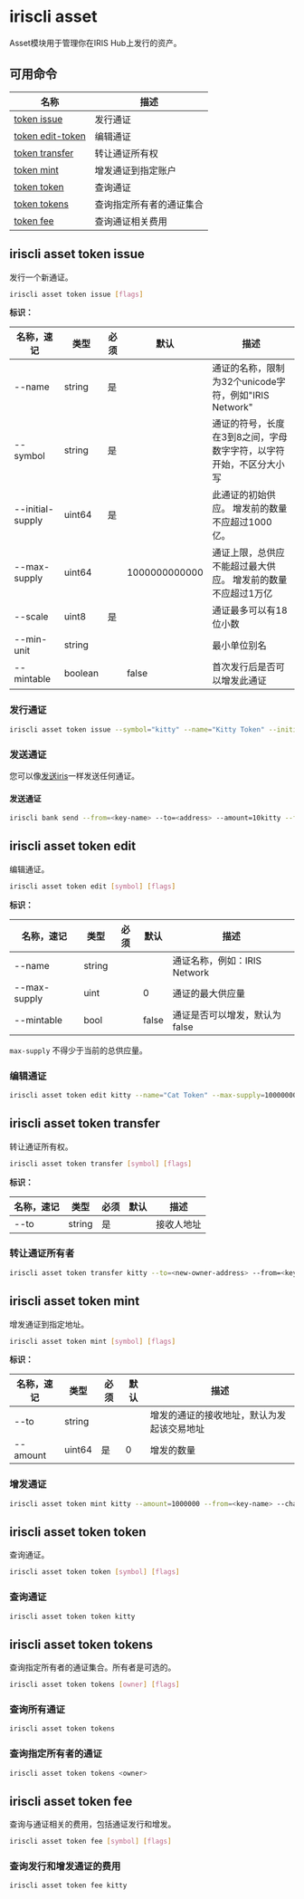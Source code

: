 # iriscli asset

Asset模块用于管理你在IRIS Hub上发行的资产。

## 可用命令

| 名称                                            | 描述                     |
| ----------------------------------------------- | ------------------------ |
| [token issue](#iriscli-asset-token-issue)       | 发行通证                 |
| [token edit-token](#iriscli-asset-token-edit)   | 编辑通证                 |
| [token transfer](#iriscli-asset-token-transfer) | 转让通证所有权           |
| [token mint](#iriscli-asset-token-mint)         | 增发通证到指定账户       |
| [token token](#iriscli-asset-token-token)       | 查询通证                 |
| [token tokens](#iriscli-asset-token-tokens)     | 查询指定所有者的通证集合 |
| [token fee](#iriscli-asset-token-fee)           | 查询通证相关费用         |

## iriscli asset token issue

发行一个新通证。

```bash
iriscli asset token issue [flags]
```

**标识：**

| 名称，速记       | 类型    | 必须 | 默认          | 描述                                                               |
| ---------------- | ------- | ---- | ------------- | ------------------------------------------------------------------ |
| --name           | string  | 是   |               | 通证的名称，限制为32个unicode字符，例如"IRIS Network"              |
| --symbol         | string  | 是   |               | 通证的符号，长度在3到8之间，字母数字字符，以字符开始，不区分大小写 |
| --initial-supply | uint64  | 是   |               | 此通证的初始供应。 增发前的数量不应超过1000亿。                    |
| --max-supply     | uint64  |      | 1000000000000 | 通证上限，总供应不能超过最大供应。 增发前的数量不应超过1万亿       |
| --scale          | uint8   | 是   |               | 通证最多可以有18位小数                                             |
| --min-unit       | string  |      |               | 最小单位别名                                                       |
| --mintable       | boolean |      | false         | 首次发行后是否可以增发此通证                                       |

### 发行通证

```bash
iriscli asset token issue --symbol="kitty" --name="Kitty Token" --initial-supply=100000000000 --max-supply=1000000000000 --scale=0 --mintable=true --fee=1iris --chain-id=irishub --from=<key-name> --commit
```

### 发送通证

您可以像[发送iris](./bank.md#iriscli-bank-send)一样发送任何通证。

#### 发送通证

```bash
iriscli bank send --from=<key-name> --to=<address> --amount=10kitty --fee=0.3iris --chain-id=irishub --commit
```

## iriscli asset token edit

编辑通证。

```bash
iriscli asset token edit [symbol] [flags]
```

**标识：**

| 名称，速记   | 类型   | 必须 | 默认  | 描述                          |
| ------------ | ------ | ---- | ----- | ----------------------------- |
| --name       | string |      |       | 通证名称，例如：IRIS Network  |
| --max-supply | uint   |      | 0     | 通证的最大供应量              |
| --mintable   | bool   |      | false | 通证是否可以增发，默认为false |

`max-supply` 不得少于当前的总供应量。

### 编辑通证

```bash
iriscli asset token edit kitty --name="Cat Token" --max-supply=100000000000 --mintable=true --from=<key-name> --chain-id=irishub --fee=0.3iris --commit
```

## iriscli asset token transfer

转让通证所有权。

```bash
iriscli asset token transfer [symbol] [flags]
```

**标识：**

| 名称，速记 | 类型   | 必须 | 默认 | 描述       |
| ---------- | ------ | ---- | ---- | ---------- |
| --to       | string | 是   |      | 接收人地址 |

### 转让通证所有者

```bash
iriscli asset token transfer kitty --to=<new-owner-address> --from=<key-name> --chain-id=irishub --fee=0.3iris --commit
```

## iriscli asset token mint

增发通证到指定地址。

```bash
iriscli asset token mint [symbol] [flags]
```

**标识：**

| 名称，速记 | 类型   | 必须 | 默认 | 描述                                       |
| ---------- | ------ | ---- | ---- | ------------------------------------------ |
| --to       | string |      |      | 增发的通证的接收地址，默认为发起该交易地址 |
| --amount   | uint64 | 是   | 0    | 增发的数量                                 |

### 增发通证

```bash
iriscli asset token mint kitty --amount=1000000 --from=<key-name> --chain-id=irishub --fee=0.3iris
```

## iriscli asset token token

查询通证。

```bash
iriscli asset token token [symbol] [flags]
```

### 查询通证

```bash
iriscli asset token token kitty
```

## iriscli asset token tokens

查询指定所有者的通证集合。所有者是可选的。

```bash
iriscli asset token tokens [owner] [flags]
```

### 查询所有通证

```bash
iriscli asset token tokens
```

### 查询指定所有者的通证

```bash
iriscli asset token tokens <owner>
```

## iriscli asset token fee

查询与通证相关的费用，包括通证发行和增发。

```bash
iriscli asset token fee [symbol] [flags]
```

### 查询发行和增发通证的费用

```bash
iriscli asset token fee kitty
```
